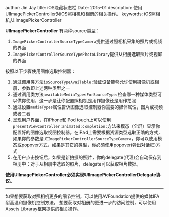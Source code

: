 author: Jin Jay
title: iOS隐藏状态栏
Date: 2015-01
description: 使用UIImagePickerController对iOS照相机和相册的相关操作。
keywords: iOS照相机,UIImagePickerController

**UIImagePickerController**
有两种source类型：
1. `ImagePickerControllerSourceTypeCamera`提供通过照相机采集的照片或视频的界面
2. `ImagePickerControllerSourceTypePhotoLibrary`提供从相册选取照片或视屏的界面

按照以下步骤使用图像选取控制器：
1. 通过调用类方法`isSourceTypeAvailable:`验证设备能够允许使用摄像机或相册，参数即上述两种类型之一
2. 通过调用类方法`availableMediaTypesForSourceType:`检查哪一种媒体类型可以供你使用，这一步是让你配置照相机是用作摄像还是用作拍照
3. 通过设置`mediaTypes`属性告诉图像选取控制器你需要的媒体属性，图片或视频或者二者
4. 呈现用户界面，在iPhone和iPod touch上可以使用`presentViewController:animated:completion:`方法来模态（全屏）显示你配置好的图像选取视图控制器。在iPad上需要根据资源类型选取正确的方式，如果你的参数是`UIImagePickerControllerSourceTypeCamera`，你可以使用模态或popover方式，如果是其它的类型，你必须使用popover(弹出对话框)方式
5. 在用户点击按钮后，如果是新拍摄的照片，你的delegate(代理)会自动保存到相册中；对于从相册中选取的照片，delegate可以获取相片数据。

**使用UIImagePickerController必须实现UIImagePickerControllerDelegate协议。**


----

如果想要获取对照相机更多的细节控制，可以使用AVFoundation提供的媒体IFA耐高温和摄像机控制方法。  想要获取对相册的更进一步的访问控制，可以使用Assets Libraray框架提供的相关操作。

